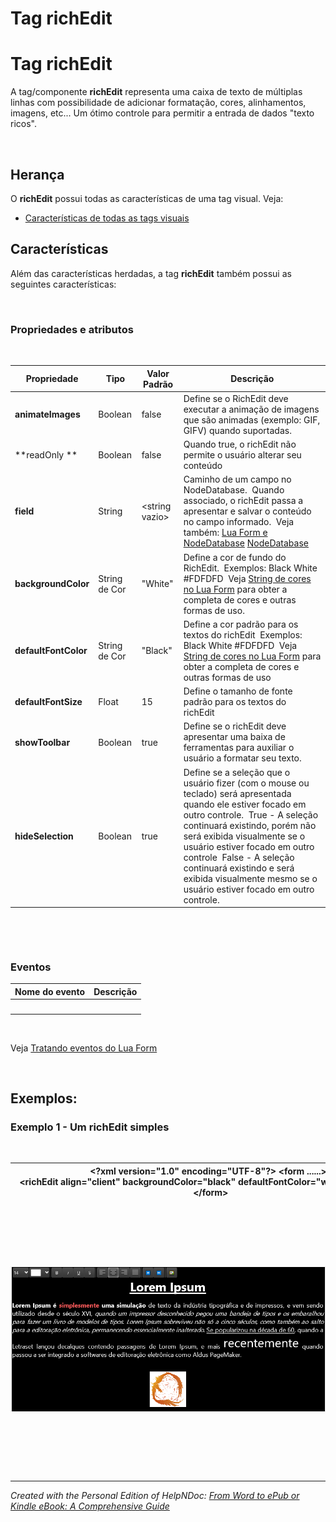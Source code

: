 # Tag richEdit

# Tag richEdit

A tag/componente **richEdit** representa uma caixa de texto de múltiplas linhas com possibilidade de adicionar formatação, cores, alinhamentos, imagens, etc... Um ótimo controle para permitir a entrada de dados "texto ricos".

&nbsp;

## Herança

O **richEdit** possui todas as características de uma tag visual. Veja:

* [Características de todas as tags visuais](<Caracteristicasdetodasastagsvisu.md>)

## Características

Além das características herdadas, a tag **richEdit** também possui as seguintes características:

&nbsp;

### Propriedades e atributos

&nbsp;

| **Propriedade** | Tipo | Valor Padrão | Descrição |
| --- | --- | --- | --- |
| **animateImages** | Boolean | false | Define se o RichEdit deve executar a animação de imagens que são animadas (exemplo: GIF, GIFV) quando suportadas.&nbsp; |
| **readOnly ** | Boolean | false | Quando true, o richEdit não permite o usuário alterar seu conteúdo&nbsp; |
| **field** | String | \<string vazio\> | Caminho de um campo no NodeDatabase.&nbsp; Quando associado, o richEdit passa a apresentar e salvar o conteúdo no campo informado.&nbsp; Veja também: [Lua Form e NodeDatabase](<LuaFormeNodeDatabase.md>) [NodeDatabase](<NodeDatabase.md>)&nbsp; |
| **backgroundColor** | String de Cor | "White" | Define a cor de fundo do RichEdit.&nbsp; Exemplos: Black White #FDFDFD&nbsp; Veja [String de cores no Lua Form](<StringdecoresnoLuaForm.md>) para obter a completa de cores e outras formas de uso.&nbsp; |
| **defaultFontColor** | String de Cor | "Black" | Define a cor padrão para os textos do richEdit&nbsp; Exemplos: Black White #FDFDFD&nbsp; Veja [String de cores no Lua Form](<StringdecoresnoLuaForm.md>) para obter a completa de cores e outras formas de uso&nbsp; |
| **defaultFontSize** | Float | &#49;5&nbsp; | Define o tamanho de fonte padrão para os textos do richEdit&nbsp; |
| **showToolbar** | Boolean | true | Define se o richEdit deve apresentar uma baixa de ferramentas para auxiliar o usuário a formatar seu texto.&nbsp; |
| **hideSelection** | Boolean | true | Define se a seleção que o usuário fizer (com o mouse ou teclado) será apresentada quando ele estiver focado em outro controle.&nbsp; True - A seleção continuará existindo, porém não será exibida visualmente se o usuário estiver focado em outro controle&nbsp; False - A seleção continuará existindo e será exibida visualmente mesmo se o usuário estiver focado em outro controle.&nbsp; |


&nbsp;

&nbsp;

### Eventos

| **Nome do evento** | Descrição |
| --- | --- |
| &nbsp; | &nbsp; |


&nbsp;

Veja [Tratando eventos do Lua Form](<TratandoeventosdoLuaForm.md>)

&nbsp;

## Exemplos:

### Exemplo 1 - Um richEdit simples

&nbsp;

| **\<?xml** version="1.0" encoding="UTF-8"**?\>** **\<form ......\>**     **\<richEdit** align="client" backgroundColor="black" defaultFontColor="white" field="txt"**/\>** **\</form\>** |
| --- |


&nbsp;

&nbsp;

&nbsp;

![Image](<lib/NewItem227.png>)

&nbsp;

&nbsp;

&nbsp;


***
_Created with the Personal Edition of HelpNDoc: [From Word to ePub or Kindle eBook: A Comprehensive Guide](<https://www.helpndoc.com/step-by-step-guides/how-to-convert-a-word-docx-file-to-an-epub-or-kindle-ebook/>)_
